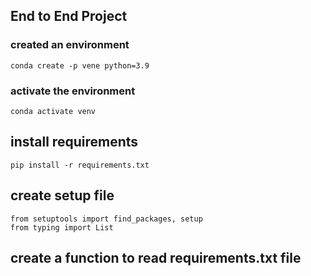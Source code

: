 ## End to End Project 

### created an environment 
```
conda create -p vene python=3.9 
```
### activate the environment 
``` 
conda activate venv 
```
## install requirements 
```
pip install -r requirements.txt
```
## create setup file 
``` 
from setuptools import find_packages, setup 
from typing import List
```
## create a function to read requirements.txt file 




